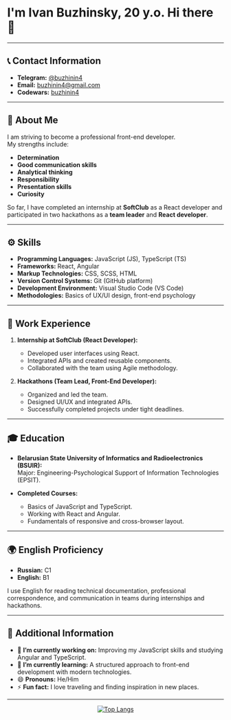 # I'm Ivan Buzhinsky, 20 y.o. Hi there 👋

---

## 📞 Contact Information

- **Telegram:** [@buzhinin4](https://t.me/buzhinin4)
- **Email:** buzhinin4@gmail.com
- **Codewars:** [buzhinin4](https://www.codewars.com/users/buzhinin4)

---

## 📝 About Me

I am striving to become a professional front-end developer.  
My strengths include:

- **Determination**
- **Good communication skills**
- **Analytical thinking**
- **Responsibility**
- **Presentation skills**
- **Curiosity**

So far, I have completed an internship at **SoftClub** as a React developer and participated in two hackathons as a **team leader** and **React developer**.

---

## ⚙️ Skills

- **Programming Languages:** JavaScript (JS), TypeScript (TS)
- **Frameworks:** React, Angular
- **Markup Technologies:** CSS, SCSS, HTML
- **Version Control Systems:** Git (GitHub platform)
- **Development Environment:** Visual Studio Code (VS Code)
- **Methodologies:** Basics of UX/UI design, front-end psychology

---

## 🏅 Work Experience

1. **Internship at SoftClub (React Developer):**

   - Developed user interfaces using React.
   - Integrated APIs and created reusable components.
   - Collaborated with the team using Agile methodology.

2. **Hackathons (Team Lead, Front-End Developer):**
   - Organized and led the team.
   - Designed UI/UX and integrated APIs.
   - Successfully completed projects under tight deadlines.

---

## 🎓 Education

- **Belarusian State University of Informatics and Radioelectronics (BSUIR):**  
  Major: Engineering-Psychological Support of Information Technologies (EPSIT).

- **Completed Courses:**
  - Basics of JavaScript and TypeScript.
  - Working with React and Angular.
  - Fundamentals of responsive and cross-browser layout.

---

## 🌍 English Proficiency

- **Russian:** C1
- **English:** B1

I use English for reading technical documentation, professional correspondence, and communication in teams during internships and hackathons.

---

## 🚀 Additional Information

- 🔭 **I’m currently working on:** Improving my JavaScript skills and studying Angular and TypeScript.
- 🌱 **I’m currently learning:** A structured approach to front-end development with modern technologies.
- 😄 **Pronouns:** He/Him
- ⚡ **Fun fact:** I love traveling and finding inspiration in new places.

---

<p align="center">
  <a href="https://github.com/anuraghazra/github-readme-stats">
    <img src="https://github-readme-stats.vercel.app/api/top-langs/?username=buzhinin4&layout=compact&theme=vision-friendly-dark" alt="Top Langs">
  </a>
</p>
